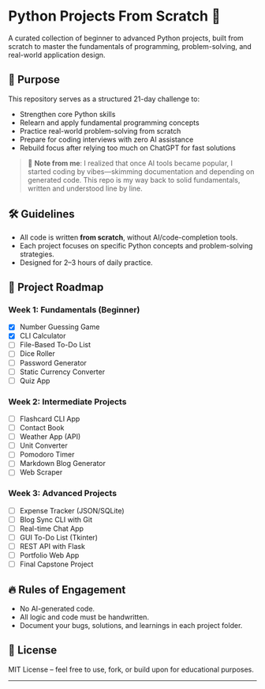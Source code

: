 # Python Projects From Scratch 🐍

A curated collection of beginner to advanced Python projects, built from scratch to master the fundamentals of programming, problem-solving, and real-world application design.

## 🚀 Purpose

This repository serves as a structured 21-day challenge to:

- Strengthen core Python skills
- Relearn and apply fundamental programming concepts
- Practice real-world problem-solving from scratch
- Prepare for coding interviews with zero AI assistance
- Rebuild focus after relying too much on ChatGPT for fast solutions

> 💬 **Note from me**: I realized that once AI tools became popular, I started coding by vibes—skimming documentation and depending on generated code. This repo is my way back to solid fundamentals, written and understood line by line.

## 🛠️ Guidelines

- All code is written **from scratch**, without AI/code-completion tools.
- Each project focuses on specific Python concepts and problem-solving strategies.
- Designed for 2–3 hours of daily practice.

## 📅 Project Roadmap

### Week 1: Fundamentals (Beginner)

- [x] Number Guessing Game
- [x] CLI Calculator
- [ ] File-Based To-Do List
- [ ] Dice Roller
- [ ] Password Generator
- [ ] Static Currency Converter
- [ ] Quiz App

### Week 2: Intermediate Projects

- [ ] Flashcard CLI App
- [ ] Contact Book
- [ ] Weather App (API)
- [ ] Unit Converter
- [ ] Pomodoro Timer
- [ ] Markdown Blog Generator
- [ ] Web Scraper

### Week 3: Advanced Projects

- [ ] Expense Tracker (JSON/SQLite)
- [ ] Blog Sync CLI with Git
- [ ] Real-time Chat App
- [ ] GUI To-Do List (Tkinter)
- [ ] REST API with Flask
- [ ] Portfolio Web App
- [ ] Final Capstone Project

## 🔥 Rules of Engagement

- No AI-generated code.
- All logic and code must be handwritten.
- Document your bugs, solutions, and learnings in each project folder.

## 📌 License

MIT License – feel free to use, fork, or build upon for educational purposes.

---
